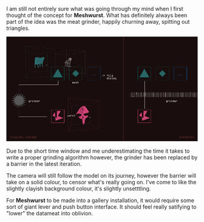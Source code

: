 I am still not entirely sure what was going through my mind when I first thought of the concept for __Meshwurst__. What has definitely always been part of the idea was the meat grinder, happily churning away, spitting out triangles.

![Meshwurst diagram](../project_images/concept.png)

Due to the short time window and me underestimating the time it takes to write a proper grinding algorithm however, the grinder has been replaced by a barrier in the latest iteration.

The camera will still follow the model on its journey, however the barrier will take on a solid colour, to censor what's really going on. I've come to like the slightly clayish background colour, it's slightly unsetttling.

For __Meshwurst__ to be made into a gallery installation, it would require some sort of giant lever and push button interface. It should feel really satifying to "lower" the datameat into oblivion.
